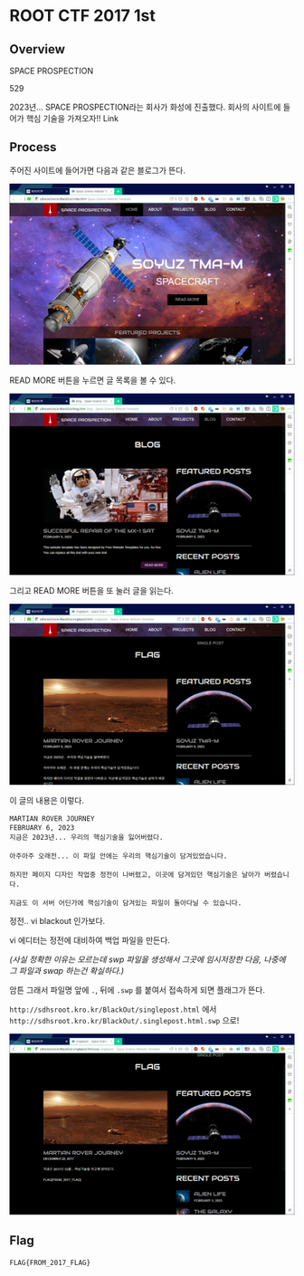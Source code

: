 # ROOT CTF 2017 1st
## Overview
SPACE PROSPECTION

529

2023년... SPACE PROSPECTION라는 회사가 화성에 진출했다.
회사의 사이트에 들어가 핵심 기술을 가져오자!!
Link

## Process

주어진 사이트에 들어가면 다음과 같은 블로그가 뜬다.

![Process1](Process1.PNG)

READ MORE 버튼을 누르면 글 목록을 볼 수 있다.

![Process2](Process2.PNG)

그리고 READ MORE 버튼을 또 눌러 글을 읽는다.

![Process3](Process3.PNG)

이 글의 내용은 이렇다.

```
MARTIAN ROVER JOURNEY
FEBRUARY 6, 2023
지금은 2023년... 우리의 핵심기술을 잃어버렸다.

아주아주 오래전... 이 파일 안에는 우리의 핵심기술이 담겨있었습니다.

하지만 페이지 디자인 작업중 정전이 나버렸고, 이곳에 담겨있던 핵심기술은 날아가 버렸습니다.

지금도 이 서버 어딘가에 핵심기술이 담겨있는 파일이 돌아다닐 수 있습니다.
```

정전.. vi blackout 인가보다.

vi 에디터는 정전에 대비하여 백업 파일을 만든다.

_(사실 정확한 이유는 모르는데 swp 파일을 생성해서 그곳에 임시저장한 다음, 나중에 그 파일과 swap 하는건 확실하다.)_

암튼 그래서 파일명 앞에 `.`, 뒤에 `.swp` 를 붙여서 접속하게 되면 플래그가 뜬다.

`http://sdhsroot.kro.kr/BlackOut/singlepost.html` 에서 `http://sdhsroot.kro.kr/BlackOut/.singlepost.html.swp` 으로!

![Flag](Process4.PNG)


## Flag
`FLAG{FROM_2017_FLAG}`